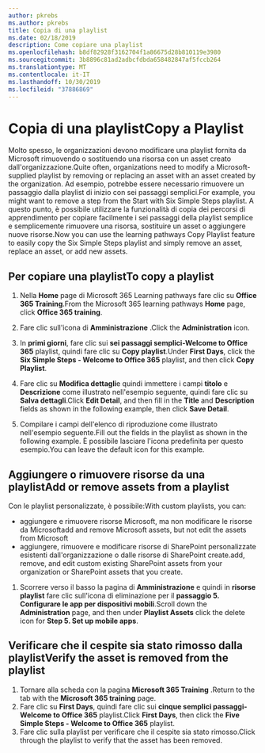 ```yaml
---
author: pkrebs
ms.author: pkrebs
title: Copia di una playlist
ms.date: 02/18/2019
description: Come copiare una playlist
ms.openlocfilehash: b8df82928f3162704f1a86675d28b810119e3980
ms.sourcegitcommit: 3b8896c81ad2adbcfdbda658482847af5fccb264
ms.translationtype: MT
ms.contentlocale: it-IT
ms.lasthandoff: 10/30/2019
ms.locfileid: "37886869"
---
```

# <a name="copy-a-playlist"></a><span data-ttu-id="4fd90-103">Copia di una playlist</span><span class="sxs-lookup"><span data-stu-id="4fd90-103">Copy a Playlist</span></span>
<span data-ttu-id="4fd90-104">Molto spesso, le organizzazioni devono modificare una playlist fornita da Microsoft rimuovendo o sostituendo una risorsa con un asset creato dall'organizzazione.</span><span class="sxs-lookup"><span data-stu-id="4fd90-104">Quite often, organizations need to modify a Microsoft-supplied playlist by removing or replacing an asset with an asset created by the organization.</span></span> <span data-ttu-id="4fd90-105">Ad esempio, potrebbe essere necessario rimuovere un passaggio dalla playlist di inizio con sei passaggi semplici.</span><span class="sxs-lookup"><span data-stu-id="4fd90-105">For example, you might want to remove a step from the Start with Six Simple Steps playlist.</span></span> <span data-ttu-id="4fd90-106">A questo punto, è possibile utilizzare la funzionalità di copia dei percorsi di apprendimento per copiare facilmente i sei passaggi della playlist semplice e semplicemente rimuovere una risorsa, sostituire un asset o aggiungere nuove risorse.</span><span class="sxs-lookup"><span data-stu-id="4fd90-106">Now you can use the learning pathways Copy Playlist feature to easily copy the Six Simple Steps playlist and simply remove an asset, replace an asset, or add new assets.</span></span> 

## <a name="to-copy-a-playlist"></a><span data-ttu-id="4fd90-107">Per copiare una playlist</span><span class="sxs-lookup"><span data-stu-id="4fd90-107">To copy a playlist</span></span>

1. <span data-ttu-id="4fd90-108">Nella **Home** page di Microsoft 365 Learning pathways fare clic su **Office 365 Training**.</span><span class="sxs-lookup"><span data-stu-id="4fd90-108">From the Microsoft 365 learning pathways **Home** page, click **Office 365 training**.</span></span>
2. <span data-ttu-id="4fd90-109">Fare clic sull'icona di **Amministrazione** .</span><span class="sxs-lookup"><span data-stu-id="4fd90-109">Click the **Administration** icon.</span></span>
3. <span data-ttu-id="4fd90-110">In **primi giorni**, fare clic sui **sei passaggi semplici-Welcome to Office 365** playlist, quindi fare clic su **Copy playlist**.</span><span class="sxs-lookup"><span data-stu-id="4fd90-110">Under **First Days**, click the **Six Simple Steps - Welcome to Office 365** playlist, and then click **Copy Playlist**.</span></span> 
4. <span data-ttu-id="4fd90-111">Fare clic su **Modifica dettagli**e quindi immettere i campi **titolo** e **Descrizione** come illustrato nell'esempio seguente, quindi fare clic su **Salva dettagli**.</span><span class="sxs-lookup"><span data-stu-id="4fd90-111">Click **Edit Detail**, and then fill in the **Title** and **Description** fields as shown in the following example, then click **Save Detail**.</span></span>  
 
4.  <span data-ttu-id="4fd90-112">Compilare i campi dell'elenco di riproduzione come illustrato nell'esempio seguente.</span><span class="sxs-lookup"><span data-stu-id="4fd90-112">Fill out the fields in the playlist as shown in the following example.</span></span> <span data-ttu-id="4fd90-113">È possibile lasciare l'icona predefinita per questo esempio.</span><span class="sxs-lookup"><span data-stu-id="4fd90-113">You can leave the default icon for this example.</span></span> 


## <a name="add-or-remove-assets-from-a-playlist"></a><span data-ttu-id="4fd90-114">Aggiungere o rimuovere risorse da una playlist</span><span class="sxs-lookup"><span data-stu-id="4fd90-114">Add or remove assets from a playlist</span></span>
<span data-ttu-id="4fd90-115">Con le playlist personalizzate, è possibile:</span><span class="sxs-lookup"><span data-stu-id="4fd90-115">With custom playlists, you can:</span></span>

- <span data-ttu-id="4fd90-116">aggiungere e rimuovere risorse Microsoft, ma non modificare le risorse da Microsoft</span><span class="sxs-lookup"><span data-stu-id="4fd90-116">add and remove Microsoft assets, but not edit the assets from Microsoft</span></span>
- <span data-ttu-id="4fd90-117">aggiungere, rimuovere e modificare risorse di SharePoint personalizzate esistenti dall'organizzazione o dalle risorse di SharePoint create.</span><span class="sxs-lookup"><span data-stu-id="4fd90-117">add, remove, and edit custom existing SharePoint assets from your organization or SharePoint assets that you create.</span></span> 

1. <span data-ttu-id="4fd90-118">Scorrere verso il basso la pagina di **Amministrazione** e quindi in **risorse playlist** fare clic sull'icona di eliminazione per il **passaggio 5. Configurare le app per dispositivi mobili**.</span><span class="sxs-lookup"><span data-stu-id="4fd90-118">Scroll down the **Administration** page, and then under **Playlist Assets** click the delete icon for **Step 5. Set up mobile apps**.</span></span> 

## <a name="verify-the-asset-is-removed-from-the-playlist"></a><span data-ttu-id="4fd90-119">Verificare che il cespite sia stato rimosso dalla playlist</span><span class="sxs-lookup"><span data-stu-id="4fd90-119">Verify the asset is removed from the playlist</span></span>
1. <span data-ttu-id="4fd90-120">Tornare alla scheda con la pagina **Microsoft 365 Training** .</span><span class="sxs-lookup"><span data-stu-id="4fd90-120">Return to the tab with the **Microsoft 365 training** page.</span></span>
2. <span data-ttu-id="4fd90-121">Fare clic su **First Days**, quindi fare clic sui **cinque semplici passaggi-Welcome to Office 365** playlist.</span><span class="sxs-lookup"><span data-stu-id="4fd90-121">Click **First Days**, then click the **Five Simple Steps - Welcome to Office 365** playlist.</span></span> 
3. <span data-ttu-id="4fd90-122">Fare clic sulla playlist per verificare che il cespite sia stato rimosso.</span><span class="sxs-lookup"><span data-stu-id="4fd90-122">Click through the playlist to verify that the asset has been removed.</span></span>


